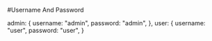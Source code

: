 #Username And Password

admin: {
      username: "admin",
      password: "admin",
    },
    user: {
      username: "user",
      password: "user",
    }

